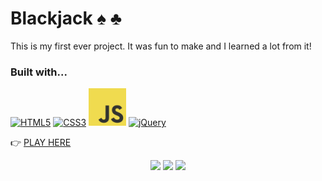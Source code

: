 # Blackjack :spades: :clubs:

This is my first ever project. It was fun to make and I learned a lot from it!

### Built with...
<p align="left">
<!-- HTML5 -->
<a href="https://developer.mozilla.org/en-US/docs/Web/HTML/"><img src="https://raw.githubusercontent.com/danielcranney/readme-generator/main/public/icons/skills/html5-colored.svg" alt="HTML5" width="60" height="60" /></a>
<!-- CSS3 -->
<a href="https://developer.mozilla.org/en-US/docs/Web/CSS/"><img src="https://raw.githubusercontent.com/danielcranney/readme-generator/main/public/icons/skills/css3-colored.svg" alt="CSS3" width="60" height="60" /></a>
<!-- JavaScript -->
<a href="https://developer.mozilla.org/en-US/docs/Web/JavaScript/"><img src="https://raw.githubusercontent.com/github/explore/80688e429a7d4ef2fca1e82350fe8e3517d3494d/topics/javascript/javascript.png" alt="JavaScript" width="60" height="60" /></a>
<!-- jQuery -->
<a href="https://jquery.com/"><img src="https://raw.githubusercontent.com/danielcranney/readme-generator/main/public/icons/skills/jquery-colored.svg" alt="jQuery" width="60" height="60" /></a></p>

:point_right: <a href="https://alastair-fletcher.github.io/blackjack/" target="_blank">PLAY HERE</a>

<p align="center">
<img src="https://user-images.githubusercontent.com/72270481/185140936-be228f1a-a159-4dd1-8c64-cdefb24e0a79.png" width="500" />
<img src="https://user-images.githubusercontent.com/72270481/185140984-0525a4d2-446f-436f-9a14-6de4869c3b0c.png" width="500" />
<img src="https://user-images.githubusercontent.com/72270481/185141000-56a1f106-4d02-4c38-8399-7115de32470c.png" width="500" />
</p>
